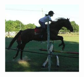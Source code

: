 <img src='https://raw.githubusercontent.com/MumukiProject/mumuki-guia-puzzle-rompecabezas-kinder/master/assets/prueba_puzzle2_1598539043835.png'>